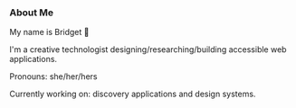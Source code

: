 ### About Me 

My name is Bridget 👋 

I'm a creative technologist designing/researching/building accessible web applications.

Pronouns: she/her/hers

Currently working on: discovery applications and design systems.

